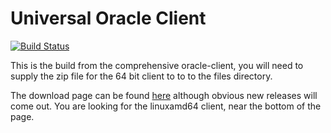 # Universal Oracle Client

[![Build Status](https://travis-ci.org/ChristopherDavenport/ansible-role-oracle-client.svg?branch=master)](https://travis-ci.org/ChristopherDavenport/ansible-role-oracle-client)

This is the build from the comprehensive oracle-client, you will need to
supply the zip file for the 64 bit client to to to the files directory.

The download page can be found
[here](http://www.oracle.com/technetwork/database/enterprise-edition/downloads/database12c-linux-download-2240591.html)
although obvious new releases will come out. You are looking for the linuxamd64
client, near the bottom of the page.
